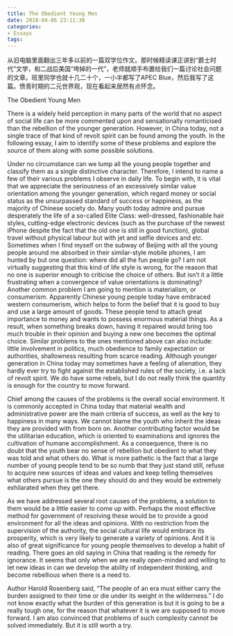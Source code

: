 ```yaml
---
title: The Obedient Young Men
date: 2018-04-06 23:11:30
categories:
- Essays
tags:
---
```


从旧电脑里面翻出三年多以前的一篇双学位作文。那时候精读课正讲到“爵士时代”文学，和二战后美国“垮掉的一代”，老师就顺手布置给我们一篇讨论社会问题的文章。班里同学也就十几二十个，一小半都写了APEC Blue，然后我写了这篇。愤青时期的二元世界观，现在看起来居然有点怀念。

The Obedient Young Men

There is a widely held perception in many parts of the world that no aspect of social life can be more commented upon and sensationally romanticised than the rebellion of the younger generation. However, in China today, not a single trace of that kind of revolt spirit can be found among the youth. In the following essay, I aim to identify some of these problems and explore the source of them along with some possible solutions.

Under no circumstance can we lump all the young people together and classify them as a single distinctive character. Therefore, I intend to name a few of their various problems I observe in daily life. To begin with, it is vital that we appreciate the seriousness of an excessively similar value orientation among the younger generation, which regard money or social status as the unsurpassed standard of success or happiness, as the majority of Chinese society do. Many youth today admire and pursue desperately the life of a so-called Elite Class: well-dressed, fashionable hair styles, cutting-edge electronic devices (such as the purchase of the newest iPhone despite the fact that the old one is still in good function), global travel without physical labour but with jet and selfie devices and etc. Sometimes when I find myself on the subway of Beijing with all the young people around me absorbed in their similar-style mobile phones, I am hunted by but one question: where did all the fun people go? I am not virtually suggesting that this kind of life style is wrong, for the reason that no one is superior enough to criticise the choice of others. But isn’t it a little frustrating when a convergence of value orientations is dominating? Another common problem I am going to mention is materialism, or consumerism. Apparently Chinese young people today have embraced western consumerism, which helps to form the belief that it is good to buy and use a large amount of goods. These people tend to attach great importance to money and wants to possess enormous material things. As a result, when something breaks down, having it repaired would bring too much trouble in their opinion and buying a new one becomes the optimal choice. Similar problems to the ones mentioned above can also include: little involvement in politics, much obedience to family expectation or authorities, shallowness resulting from scarce reading. Although younger generation in China today may sometimes have a feeling of alienation, they hardly ever try to fight against the established rules of the society, i.e. a lack of revolt spirit. We do have some rebels, but I do not really think the quantity is enough for the country to move forward.

Chief among the causes of the problems is the overall social environment. It is commonly accepted in China today that material wealth and administrative power are the main criteria of success, as well as the key to happiness in many ways. We cannot blame the youth who inherit the ideas they are provided with from born on. Another contributing factor would be the utilitarian education, which is oriented to examinations and ignores the cultivation of humane accomplishment. As a consequence, there is no doubt that the youth bear no sense of rebellion but obedient to what they was told and what others do. What is more pathetic is the fact that a large number of young people tend to be so numb that they just stand still, refuse to acquire new sources of ideas and values and keep telling themselves what others pursue is the one they should do and they would be extremely exhilarated when they get there. 

As we have addressed several root causes of the problems, a solution to them would be a little easier to come up with. Perhaps the most effective method for government of resolving these would be to provide a good environment for all the ideas and opinions. With no restriction from the supervision of the authority, the social cultural life would embrace its prosperity, which is very likely to generate a variety of opinions. And it is also of great significance for young people themselves to develop a habit of reading. There goes an old saying in China that reading is the remedy for ignorance. It seems that only when we are really open-minded and willing to let new ideas in can we develop the ability of independent thinking, and become rebellious when there is a need to.

Author Harold Rosenberg said, “The people of an era must either carry the burden assigned to their time or die under its weight in the wilderness.” I do not know exactly what the burden of this generation is but it is going to be a really tough one, for the reason that whatever it is we are supposed to move forward. I am also convinced that problems of such complexity cannot be solved immediately. But it is still worth a try.